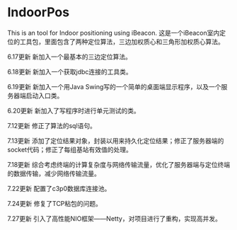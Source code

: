 # IndoorPos
This is an tool for Indoor positioning using iBeacon. 
这是一个iBeacon室内定位的工具包，里面包含了两种定位算法，三边加权质心和三角形加权质心算法。

6.17更新 新加入一个最基本的三边定位算法。

6.18更新 新加入一个获取jdbc连接的工具类。

6.19更新 新加入一个用Java Swing写的一个简单的桌面端显示程序，以及一个服务器端启动入口类。

6.20更新 新加入了写程序时进行单元测试的类。

7.12更新 修正了算法的sql语句。

7.13更新 添加了定位结果对象，封装以用来持久化定位结果；修正了服务器端的socket代码；修正了每组基站有效值的处理。

7.18更新 综合考虑终端的计算复杂度与网络传输流量，优化了服务器端与定位终端的数据传输，减少网络传输流量。

7.22更新 配置了c3p0数据库连接池。

7.24更新 修复了TCP粘包的问题。

7.27更新 引入了高性能NIO框架——Netty，对项目进行了重构，实现高并发。
